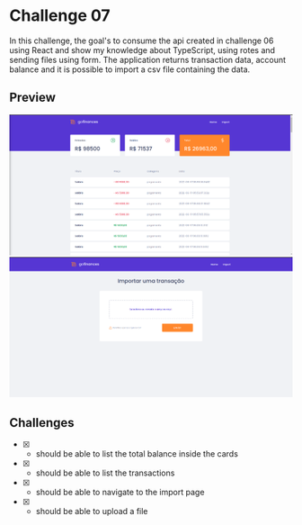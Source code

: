 # Challenge 07 

In this challenge, the goal's to consume the api created in challenge 06 using React and show my knowledge about TypeScript, using rotes and sending files using form. The application returns transaction data, account balance and it is possible to import a csv file containing the data.

## Preview

<img src="./assets/homePage.png" alt="Dashboard" />
<img src="./assets/importPage.png" alt="ImportPage" />

## Challenges

- [x] - should be able to list the total balance inside the cards

- [x] - should be able to list the transactions

- [x] - should be able to navigate to the import page

- [x] - should be able to upload a file

